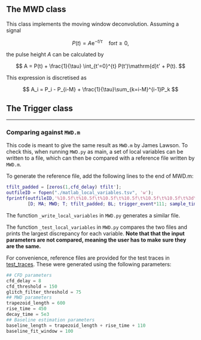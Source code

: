 # 

## The MWD class
This class implements the moving window deconvolution. Assuming a signal 

$$	
P(t) = A\mathrm{e}^{-t/\tau} \quad \mathrm{for } t\geq 0,	
$$

the pulse height $A$ can be calculated by

$$	
A = P(t) + \frac{1}{\tau} \int_{t'=0}^{t} P(t')\mathrm{d}t' + P(t).	
$$

This expression is discretised as

$$	
A_i = P_i - P_{i-M} + \frac{1}{\tau}\sum_{k=i-M}^{i-1}P_k	
$$

## The Trigger class


---

### Comparing against `MWD.m`
This code is meant to give the same result as `MWD.m` by James Lawson. To check this, when running `MWD.py` as main, a set of local variables can be written to a file, which can then be compared with a reference file written by `MWD.m`. 

To generate the reference file, add the following lines to the end of MWD.m:
```matlab
tfilt_padded = [zeros(1,cfd_delay) tfilt'];
outfileID = fopen("./matlab_local_variables.tsv", 'w');
fprintf(outfileID,'%10.5f\t%10.5f\t%10.5f\t%10.5f\t%10.5f\t%10.5f\t%3d\t%3d\n',...
        [D; MA; MWD; T; tfilt_padded; BL; trigger_event*111; sample_time*111]);
```

The function `_write_local_variables` in `MWD.py` generates a similar file. 

The function `_test_local_variables` in `MWD.py` compares the two files and prints the largest discrepancy for each variable.
**Note that that the input parameters are not compared, meaning the user has to make sure they are the same.**

For convenience, reference files are provided for the test traces in [test_traces](./test_traces).
These were generated using the following parameters:
```python
## CFD parameters
cfd_delay = 8
cfd_threshold = 150
glitch_filter_threshold = 75
## MWD parameters 
trapezoid_length = 600
rise_time = 450
decay_time = 5e3
## Baseline estimation parameters
baseline_length = trapezoid_length + rise_time + 110
baseline_fit_window = 100 
```
